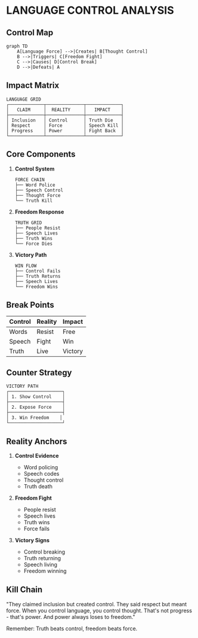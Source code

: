 # LANGUAGE CONTROL ANALYSIS

## Control Map
```mermaid
graph TD
    A[Language Force] -->|Creates| B[Thought Control]
    B -->|Triggers| C[Freedom Fight]
    C -->|Causes| D[Control Break]
    D -->|Defeats| A
```

## Impact Matrix
```
LANGUAGE GRID
┌─────────────┬──────────────┬─────────────┐
│   CLAIM     │  REALITY     │   IMPACT    │
├─────────────┼──────────────┼─────────────┤
│ Inclusion   │ Control      │ Truth Die   │
│ Respect     │ Force        │ Speech Kill │
│ Progress    │ Power        │ Fight Back  │
└─────────────┴──────────────┴─────────────┘
```

## Core Components
1. **Control System**
   ```
   FORCE CHAIN
   ├── Word Police
   ├── Speech Control
   ├── Thought Force
   └── Truth Kill
   ```

2. **Freedom Response**
   ```
   TRUTH GRID
   ├── People Resist
   ├── Speech Lives
   ├── Truth Wins
   └── Force Dies
   ```

3. **Victory Path**
   ```
   WIN FLOW
   ├── Control Fails
   ├── Truth Returns
   ├── Speech Lives
   └── Freedom Wins
   ```

## Break Points
| Control | Reality | Impact |
|-----------|---------|---------|
| Words | Resist | Free |
| Speech | Fight | Win |
| Truth | Live | Victory |

## Counter Strategy
```
VICTORY PATH
┌────────────────────┐
│ 1. Show Control    │
├────────────────────┤
│ 2. Expose Force    │
├────────────────────┤
│ 3. Win Freedom    │
└────────────────────┘
```

## Reality Anchors
1. **Control Evidence**
   - Word policing
   - Speech codes
   - Thought control
   - Truth death

2. **Freedom Fight**
   - People resist
   - Speech lives
   - Truth wins
   - Force fails

3. **Victory Signs**
   - Control breaking
   - Truth returning
   - Speech living
   - Freedom winning

## Kill Chain
"They claimed inclusion but created control. They said respect but meant force. When you control language, you control thought. That's not progress - that's power. And power always loses to freedom."

Remember: Truth beats control, freedom beats force.
